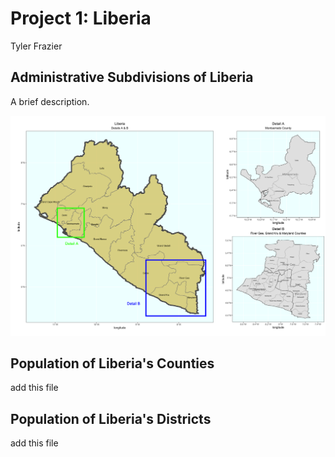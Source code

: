 # Project 1: Liberia

Tyler Frazier

## Administrative Subdivisions of Liberia

A brief description.

![](details.png)

## Population of Liberia's Counties

add this file

## Population of Liberia's Districts 

add this file

